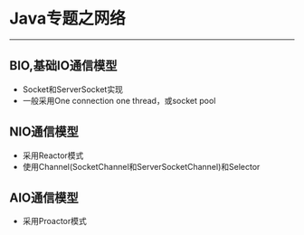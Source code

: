 # Java专题之网络
--------------------------------------

## BIO,基础IO通信模型
- Socket和ServerSocket实现
- 一般采用One connection one thread，或socket pool

## NIO通信模型
- 采用Reactor模式
- 使用Channel(SocketChannel和ServerSocketChannel)和Selector

## AIO通信模型
- 采用Proactor模式